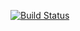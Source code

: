 [![Build Status](https://travis-ci.org/johnjs/observer-backend.svg?branch=master)](https://travis-ci.org/johnjs/observer-backend)
